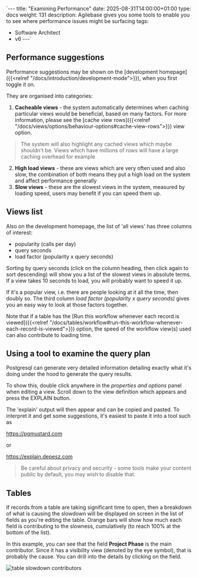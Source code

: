 `---
title: "Examining Performance"
date: 2025-08-31T14:00:00+01:00
type: docs
weight: 131
description: Agilebase gives you some tools to enable you to see where performance issues might be surfacing
tags:
- Software Architect
- v6
---`
## Performance suggestions
Performance suggestions may be shown on the [development homepage]({{<relref "/docs/introduction/development-mode">}}), when you first toggle it on.

They are organised into categories:

1. **Cacheable views** - the system automatically determines when caching particular views would be beneficial, based on many factors. For more information, please see the [cache view rows]({{<relref "/docs/views/options/behaviour-options#cache-view-rows">}}) view option.
> The system will also highlight any cached views which maybe shouldn't be. Views which have millions of rows will have a large caching overhead for example
2. **High load views** - these are views which are very often used and also slow, the combination of both means they put a high load on the system and affect performance generally
3. **Slow views** - these are the slowest views in the system, measured by loading speed, users may benefit if you can speed them up.

## Views list
Also on the development homepage, the list of 'all views' has three columns of interest:
* popularity (calls per day)
* query seconds
* load factor (popularity x query seconds)

Sorting by query seconds (click on the column heading, then click again to sort descending) will show you a list of the slowest views in absolute terms.
If a view takes 10 seconds to load, you will probably want to speed it up.

If it's a popular view, i.e. there are people looking at it all the time, then doubly so. The third column *load factor (popularity x query seconds)* gives you an easy way to look at those factors together.

Note that if a table has the [Run this workflow whenever each record is viewed]({{<relref "/docs/tables/workflow#run-this-workflow-whenever-each-record-is-viewed">}}) option, the speed of the workflow view(s) used can also contribute to loading time.

## Using a tool to examine the query plan

Postgresql can generate very detailed information detailing exactly what it's doing under the hood to generate the query results.

To show this, double click anywhere in the *properties and options* panel when editing a view. Scroll down to the view definition which appears and press the EXPLAIN button.

The 'explain' output will then appear and can be copied and pasted. To interpret it and get some suggestions, it's easiest to paste it into a tool such as

https://pgmustard.com

or

https://explain.depesz.com

> Be careful about privacy and security - some tools make your content public by default, you may wish to disable that.
 
## Tables
If records from a table are taking significant time to open, then a breakdown of what is causing the slowdown will be displayed on screen in the list of fields as you're editing the table.
Orange bars will show how much each field is contributing to the slowness, cumulatively (to reach 100% at the bottom of the list).

In this example, you can see that the field **Project Phase** is the main contributor. Since it has a visibility view (denoted by the eye symbol), that is probably the cause. You can drill into the details by clicking on the field.

![table slowdown contributors](/table_speed.png)




